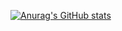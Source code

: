 [![Anurag's GitHub stats](https://github-readme-stats.vercel.app/api?username=Flitays)](https://github.com/anuraghazra/github-readme-stats)
